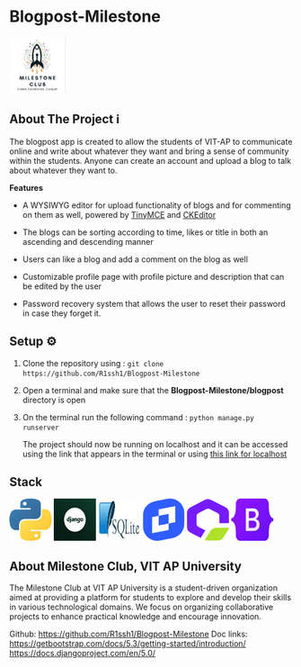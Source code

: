 # Blogpost-Milestone
<img src="Logo.jpg" height=100px width=100px></img>
## About The Project :information_source:
The blogpost app is created to allow the students of VIT-AP to communicate online and write about whatever they want and bring a sense of community within the students.
Anyone can create an account and upload a blog to talk about whatever they want to. 

**Features**
 - A WYSIWYG editor for upload functionality of blogs and for commenting on them as well, powered by [TinyMCE](https://www.tiny.cloud/) and [CKEditor](https://ckeditor.com/)
 
 - The blogs can be sorting according to time, likes or title in both an ascending and descending manner
 
 - Users can like a blog and add a comment on the blog as well
 
 - Customizable profile page with profile picture and description that can be edited by the user

 - Password recovery system that allows the user to reset their password in case they forget it.

## Setup :gear:
 1. Clone the repository using  : 
		`git clone https://github.com/R1ssh1/Blogpost-Milestone`
 2. Open a terminal and make sure that the **Blogpost-Milestone/blogpost** directory is open
 3. On the terminal run the following command :
	 `python manage.py runserver`
	 
	 The project should now be running on localhost and it can be accessed using the link that appears in the terminal or using [this link for localhost](http://127.0.0.1:8000/)

## Stack
<img src="download.jpeg" height=75px width=75px href="https://www.python.org/"></img> <img src="django.png" height=75px width=75px href="https://www.djangoproject.com/"></img> <img src="download (1).jpeg" height=75px width=75px href="https://www.sqlite.org/"></img> <img src="download (1).png" height=75px width=75px href="https://www.tiny.cloud/"></img> <img src="download (2).png" height=75px width=75px href="https://ckeditor.com/"></img> <img src="download (2).jpeg" height=75px width=75px href="https://getbootstrap.com/"></img>

## About Milestone Club, VIT AP University

The Milestone Club at VIT AP University is a student-driven organization aimed at providing a platform for students to explore and develop their skills in various technological domains. We focus on organizing collaborative projects to enhance practical knowledge and encourage innovation.

Github: https://github.com/R1ssh1/Blogpost-Milestone
Doc links:
https://getbootstrap.com/docs/5.3/getting-started/introduction/
https://docs.djangoproject.com/en/5.0/



